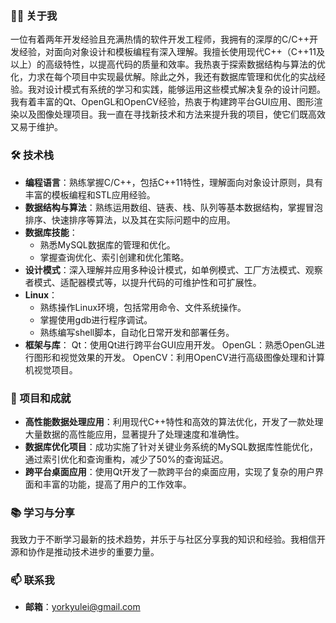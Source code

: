
### 👨‍💻 关于我

一位有着两年开发经验且充满热情的软件开发工程师，我拥有的深厚的C/C++开发经验，对面向对象设计和模板编程有深入理解。我擅长使用现代C++（C++11及以上）的高级特性，以提高代码的质量和效率。我热衷于探索数据结构与算法的优化，力求在每个项目中实现最优解。除此之外，我还有数据库管理和优化的实战经验。我对设计模式有系统的学习和实践，能够运用这些模式解决复杂的设计问题。我有着丰富的Qt、OpenGL和OpenCV经验，热衷于构建跨平台GUI应用、图形渲染以及图像处理项目。我一直在寻找新技术和方法来提升我的项目，使它们既高效又易于维护。
### 🛠 技术栈

- **编程语言**：熟练掌握C/C++，包括C++11特性，理解面向对象设计原则，具有丰富的模板编程和STL应用经验。
- **数据结构与算法**：熟练运用数组、链表、栈、队列等基本数据结构，掌握冒泡排序、快速排序等算法，以及其在实际问题中的应用。
- **数据库技能**：
  - 熟悉MySQL数据库的管理和优化。
  - 掌握查询优化、索引创建和优化策略。
- **设计模式**：深入理解并应用多种设计模式，如单例模式、工厂方法模式、观察者模式、适配器模式等，以提升代码的可维护性和可扩展性。
- **Linux**：
  - 熟练操作Linux环境，包括常用命令、文件系统操作。
  - 掌握使用gdb进行程序调试。
  - 熟练编写shell脚本，自动化日常开发和部署任务。
- **框架与库**：
Qt：使用Qt进行跨平台GUI应用开发。
OpenGL：熟悉OpenGL进行图形和视觉效果的开发。
OpenCV：利用OpenCV进行高级图像处理和计算机视觉项目。

### 🌟 项目和成就

- **高性能数据处理应用**：利用现代C++特性和高效的算法优化，开发了一款处理大量数据的高性能应用，显著提升了处理速度和准确性。
- **数据库优化项目**：成功实施了针对关键业务系统的MySQL数据库性能优化，通过索引优化和查询重构，减少了50%的查询延迟。
- **跨平台桌面应用**：使用Qt开发了一款跨平台的桌面应用，实现了复杂的用户界面和丰富的功能，提高了用户的工作效率。

### 📚 学习与分享

我致力于不断学习最新的技术趋势，并乐于与社区分享我的知识和经验。我相信开源和协作是推动技术进步的重要力量。

### 📫 联系我
- **邮箱**：yorkyulei@gmail.com
